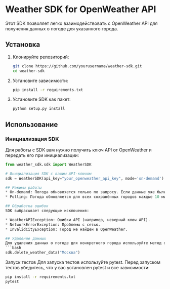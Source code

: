 # Weather SDK for OpenWeather API

Этот SDK позволяет легко взаимодействовать с OpenWeather API для получения данных о погоде для указанного города.

## Установка

1. Клонируйте репозиторий:
    ```bash
    git clone https://github.com/yourusername/weather-sdk.git
    cd weather-sdk
    ```

2. Установите зависимости:
    ```bash
    pip install -r requirements.txt
    ```

3. Установите SDK как пакет:
    ```bash
    python setup.py install
    ```

## Использование

### Инициализация SDK

Для работы с SDK вам нужно получить ключ API от OpenWeather и передать его при инициализации:

```python
from weather_sdk.sdk import WeatherSDK

# Инициализация SDK с вашим API-ключом
sdk = WeatherSDK(api_key="your_openweather_api_key", mode='on-demand')

## Режимы работы
* On-demand: Погода обновляется только по запросу. Если данные уже были получены и актуальны (менее 10 минут), SDK возвращает их из кеша.
* Polling: Погода обновляется для всех сохранённых городов каждые 10 минут, чтобы обеспечить мгновенный доступ к актуальной информации.

## Обработка ошибок
SDK выбрасывает следующие исключения:

* WeatherAPIException: Ошибки API (например, неверный ключ API).
* NetworkErrorException: Проблемы с сетью.
* InvalidCityException: Город не найден в OpenWeather.

## Удаление данных
Для удаления данных о погоде для конкретного города используйте метод delete_weather_data:
```bash
sdk.delete_weather_data("Москва")
```

Запуск тестов
Для запуска тестов используйте pytest. Перед запуском тестов убедитесь, что у вас установлен pytest и все зависимости:
```bash
pip install -r requirements.txt
pytest
```

